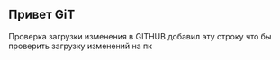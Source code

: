 ## Привет GiT
Проверка загрузки изменения
в GITHUB добавил эту строку что бы проверить загрузку изменений на пк
